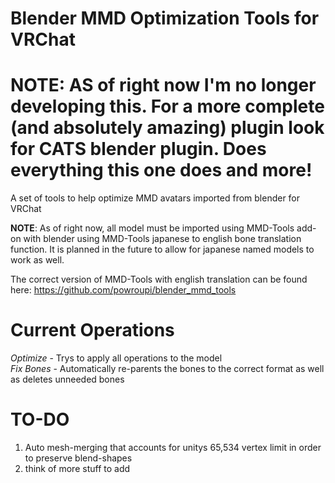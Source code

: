 # Blender MMD Optimization Tools for VRChat
# NOTE: AS of right now I'm no longer developing this.  For a more complete (and absolutely amazing) plugin look for CATS blender plugin.  Does everything this one does and more!
A set of tools to help optimize MMD avatars imported from blender for VRChat  

**NOTE**:  As of right now, all model must be imported using MMD-Tools add-on with blender using MMD-Tools japanese to english bone translation function.  It is planned in the future to allow for japanese named models to work as well.  

The correct version of MMD-Tools with english translation can be found here: https://github.com/powroupi/blender_mmd_tools
# Current Operations
*Optimize* - Trys to apply all operations to the model  
*Fix Bones* - Automatically re-parents the bones to the correct format as well as deletes unneeded bones
# TO-DO
1) Auto mesh-merging that accounts for unitys 65,534 vertex limit in order to preserve blend-shapes
2) think of more stuff to add
